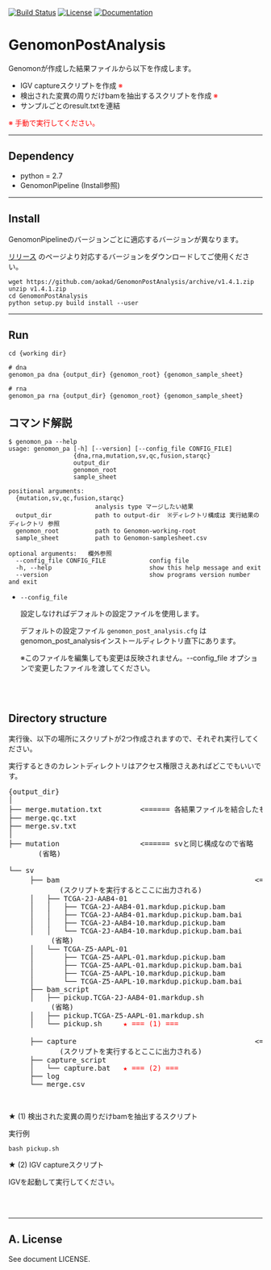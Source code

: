 [![Build Status](https://travis-ci.org/aokad/GenomonPostAnalysis.svg?branch=master)](https://travis-ci.org/aokad/GenomonPostAnalysis)
[![License](https://img.shields.io/badge/license-MIT-red.svg?style=flat)](https://opensource.org/licenses/MIT)
[![Documentation](https://img.shields.io/badge/docs-latest-blue.svg?style=flat)](http://genomon.readthedocs.org)
<!-- [![PyPI version](https://badge.fury.io/py/xxx.svg)](http://badge.fury.io/py/xxx)-->

# GenomonPostAnalysis

Genomonが作成した結果ファイルから以下を作成します。

 - IGV captureスクリプトを作成 <font color="red">※</font>
 - 検出された変異の周りだけbamを抽出するスクリプトを作成 <font color="red">※</font>
 - サンプルごとのresult.txtを連結
 
 <font color="red">※ 手動で実行してください。</font>
 
-------------------------------------------------------------------------

## Dependency

 - python = 2.7
 - GenomonPipeline (Install参照)
 
-------------------------------------------------------------------------

## Install

GenomonPipelineのバージョンごとに適応するバージョンが異なります。

[リリース](https://github.com/aokad/GenomonPostAnalysis/releases) のページより対応するバージョンをダウンロードしてご使用ください。

```
wget https://github.com/aokad/GenomonPostAnalysis/archive/v1.4.1.zip
unzip v1.4.1.zip
cd GenomonPostAnalysis
python setup.py build install --user
```

-------------------------------------------------------------------------

## Run

```
cd {working dir}

# dna
genomon_pa dna {output_dir} {genomon_root} {genomon_sample_sheet}

# rna
genomon_pa rna {output_dir} {genomon_root} {genomon_sample_sheet}
```

## コマンド解説

```
$ genomon_pa --help
usage: genomon_pa [-h] [--version] [--config_file CONFIG_FILE]
                  {dna,rna,mutation,sv,qc,fusion,starqc}
                  output_dir
                  genomon_root
                  sample_sheet

positional arguments:
  {mutation,sv,qc,fusion,starqc}
                        analysis type マージしたい結果
  output_dir            path to output-dir  ※ディレクトリ構成は 実行結果のディレクトリ 参照
  genomon_root          path to Genomon-working-root
  sample_sheet          path to Genomon-samplesheet.csv

optional arguments:   欄外参照
  --config_file CONFIG_FILE            config file
  -h, --help                           show this help message and exit
  --version                            show programs version number and exit
```

 - `--config_file` 

    設定しなければデフォルトの設定ファイルを使用します。

    デフォルトの設定ファイル `genomon_post_analysis.cfg` はgenomon_post_analysisインストールディレクトリ直下にあります。

    ※このファイルを編集しても変更は反映されません。--config_file オプションで変更したファイルを渡してください。

<br>
<br>


## Directory structure

実行後、以下の場所にスクリプトが2つ作成されますので、それぞれ実行してください。

実行するときのカレントディレクトリはアクセス権限さえあればどこでもいいです。

<pre>
{output_dir}
│
├── merge.mutation.txt         <====== 各結果ファイルを結合したもの
├── merge.qc.txt
├── merge.sv.txt
│
├── mutation                   <====== svと同じ構成なので省略
       (省略)

└── sv
     ├── bam                                              <==== 検出された変異の周りだけ切り取ったbam
            (スクリプトを実行するとここに出力される)
     │   ├── TCGA-2J-AAB4-01
     │   │   ├── TCGA-2J-AAB4-01.markdup.pickup.bam
     │   │   ├── TCGA-2J-AAB4-01.markdup.pickup.bam.bai
     │   │   ├── TCGA-2J-AAB4-10.markdup.pickup.bam
     │   │   └── TCGA-2J-AAB4-10.markdup.pickup.bam.bai
          (省略)
     │   └── TCGA-Z5-AAPL-01
     │       ├── TCGA-Z5-AAPL-01.markdup.pickup.bam
     │       ├── TCGA-Z5-AAPL-01.markdup.pickup.bam.bai
     │       ├── TCGA-Z5-AAPL-10.markdup.pickup.bam
     │       └── TCGA-Z5-AAPL-10.markdup.pickup.bam.bai
     ├── bam_script
     │   ├── pickup.TCGA-2J-AAB4-01.markdup.sh
          (省略)
     │   ├── pickup.TCGA-Z5-AAPL-01.markdup.sh
     │   └── pickup.sh     <font color="red">★ === (1) ===</font>
  
     ├── capture                                          <==== IGVキャプチャ画像
            (スクリプトを実行するとここに出力される)
     ├── capture_script
     │   └── capture.bat   <font color="red">★ === (2) ===</font>
     ├── log
     └── merge.csv
</pre>

<br>

★ (1) 検出された変異の周りだけbamを抽出するスクリプト

実行例

```
bash pickup.sh
```

★ (2) IGV captureスクリプト

IGVを起動して実行してください。

<br>
<br>

-------------------------------------------------------------------------

## A. License 

See document LICENSE.

